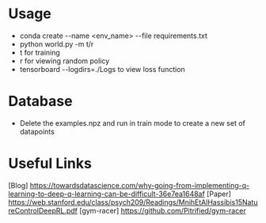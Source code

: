 # Usage
* conda create --name <env_name> --file requirements.txt
* python world.py -m t/r
* t for training
* r for viewing random policy
* tensorboard --logdirs=./Logs to view loss function

# Database
* Delete the examples.npz and run in train mode to create a new set of datapoints

# Useful Links
[Blog] https://towardsdatascience.com/why-going-from-implementing-q-learning-to-deep-q-learning-can-be-difficult-36e7ea1648af
[Paper] https://web.stanford.edu/class/psych209/Readings/MnihEtAlHassibis15NatureControlDeepRL.pdf
[gym-racer] https://github.com/Pitrified/gym-racer